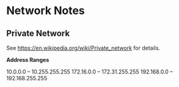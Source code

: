 # Network Notes


## Private Network

See https://en.wikipedia.org/wiki/Private_network for details.

**Address Ranges**

10.0.0.0 – 10.255.255.255
172.16.0.0 – 172.31.255.255
192.168.0.0 – 192.168.255.255
